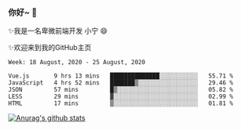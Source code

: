 ### 你好~  👋

✨我是一名卑微前端开发 小宁 😄

✨欢迎来到我的GitHub主页
<!--
**7148505/7148505** is a ✨ _special_ ✨ repository because its `README.md` (this file) appears on your GitHub profile.

Here are some ideas to get you started:

- 🔭 I’m currently working on ...
- 🌱 I’m currently learning ...
- 👯 I’m looking to collaborate on ...
- 🤔 I’m looking for help with ...
- 💬 Ask me about ...
- 📫 How to reach me: ...
- 😄 Pronouns: ...
- ⚡ Fun fact: ...
-->

<!--START_SECTION:waka-->
```text
Week: 18 August, 2020 - 25 August, 2020

Vue.js       9 hrs 13 mins   ██████████████░░░░░░░░░░░   55.71 % 
JavaScript   4 hrs 52 mins   ███████▒░░░░░░░░░░░░░░░░░   29.46 % 
JSON         57 mins         █▒░░░░░░░░░░░░░░░░░░░░░░░   05.82 % 
LESS         29 mins         ▓░░░░░░░░░░░░░░░░░░░░░░░░   02.99 % 
HTML         17 mins         ▒░░░░░░░░░░░░░░░░░░░░░░░░   01.81 % 
```
<!--END_SECTION:waka-->

[![Anurag's github stats](https://github-readme-stats.vercel.app/api?username=ZhangNing-debug)](https://github.com/anuraghazra/github-readme-stats)

